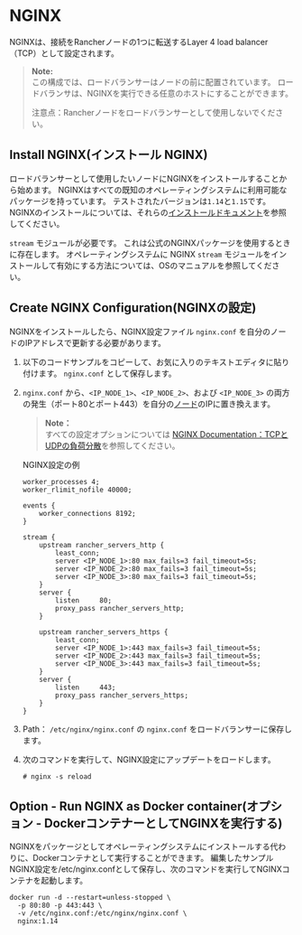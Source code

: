 # NGINX

NGINXは、接続をRancherノードの1つに転送するLayer 4 load balancer（TCP）として設定されます。

> **Note:**  
> この構成では、ロードバランサーはノードの前に配置されています。
> ロードバランサは、NGINXを実行できる任意のホストにすることができます。
> 
> 注意点：Rancherノードをロードバランサーとして使用しないでください。

## Install NGINX(インストール NGINX)

ロードバランサーとして使用したいノードにNGINXをインストールすることから始めます。
NGINXはすべての既知のオペレーティングシステムに利用可能なパッケージを持っています。
テストされたバージョンは`1.14`と`1.15`です。
NGINXのインストールについては、それらの[インストールドキュメント](https://www.nginx.com/resources/wiki/start/topics/tutorials/install/)を参照してください。

`stream` モジュールが必要です。
これは公式のNGINXパッケージを使用するときに存在します。
オペレーティングシステムに NGINX `stream` モジュールをインストールして有効にする方法については、OSのマニュアルを参照してください。

## Create NGINX Configuration(NGINXの設定)

NGINXをインストールしたら、NGINX設定ファイル `nginx.conf` を自分のノードのIPアドレスで更新する必要があります。

1. 以下のコードサンプルをコピーして、お気に入りのテキストエディタに貼り付けます。
`nginx.conf` として保存します。

1. `nginx.conf` から、`<IP_NODE_1>`、`<IP_NODE_2>`、および `<IP_NODE_3>` の両方の発生（ポート80とポート443）を自分の[ノード](https://rancher.com/docs/rancher/v2.x/en/installation/ha/create-nodes-lb/)のIPに置き換えます。

    > **Note：**  
    > すべての設定オプションについては [NGINX Documentation：TCPとUDPの負荷分散](https://docs.nginx.com/nginx/admin-guide/load-balancer/tcp-udp-load-balancer/)を参照してください。

    NGINX設定の例

    ```
    worker_processes 4;
    worker_rlimit_nofile 40000;

    events {
        worker_connections 8192;
    }

    stream {
        upstream rancher_servers_http {
            least_conn;
            server <IP_NODE_1>:80 max_fails=3 fail_timeout=5s;
            server <IP_NODE_2>:80 max_fails=3 fail_timeout=5s;
            server <IP_NODE_3>:80 max_fails=3 fail_timeout=5s;
        }
        server {
            listen     80;
            proxy_pass rancher_servers_http;
        }

        upstream rancher_servers_https {
            least_conn;
            server <IP_NODE_1>:443 max_fails=3 fail_timeout=5s;
            server <IP_NODE_2>:443 max_fails=3 fail_timeout=5s;
            server <IP_NODE_3>:443 max_fails=3 fail_timeout=5s;
        }
        server {
            listen     443;
            proxy_pass rancher_servers_https;
        }
    }
    ```

1. Path： `/etc/nginx/nginx.conf` の `nginx.conf` をロードバランサーに保存します。

1. 次のコマンドを実行して、NGINX設定にアップデートをロードします。
    ```
    # nginx -s reload
    ```

## Option - Run NGINX as Docker container(オプション -  DockerコンテナーとしてNGINXを実行する)

NGINXをパッケージとしてオペレーティングシステムにインストールする代わりに、Dockerコンテナとして実行することができます。
編集したサンプルNGINX設定を/etc/nginx.confとして保存し、次のコマンドを実行してNGINXコンテナを起動します。

```
docker run -d --restart=unless-stopped \
  -p 80:80 -p 443:443 \
  -v /etc/nginx.conf:/etc/nginx/nginx.conf \
  nginx:1.14
```


